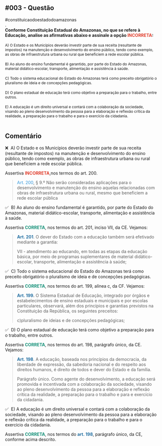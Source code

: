 <h2 data-pm-slice="1 1 []" data-en-clipboard="true"><strong>#003 - Quest&atilde;o</strong></h2>
<div>#constituicaodoestadodoamazonas</div>
<div>.</div>
<div><strong>Conforme Constitui&ccedil;&atilde;o Estadual do Amazonas, no que se refere &agrave; Educa&ccedil;&atilde;o, analise as afirmativas abaixo e assinale a op&ccedil;&atilde;o <span style="color: #e03e2d;">INCORRETA</span>:</strong></div>
<div>&nbsp;</div>
<div><span style="font-size: 9pt;">A) O Estado e os Munic&iacute;pios dever&atilde;o investir parte de sua receita (resultante de impostos) na manuten&ccedil;&atilde;o e desenvolvimento do ensino p&uacute;blico, tendo como exemplo, as obras de infraestrutura urbana ou rural que beneficiem a rede escolar p&uacute;blica.</span></div>
<div>&nbsp;</div>
<div><span style="font-size: 9pt;">B) Ao aluno do ensino fundamental &eacute; garantido, por parte do Estado do Amazonas, material did&aacute;tico-escolar, transporte, alimenta&ccedil;&atilde;o e assist&ecirc;ncia &agrave; sa&uacute;de.</span></div>
<div>&nbsp;</div>
<div><span style="font-size: 9pt;">C) Todo o sistema educacional do Estado do Amazonas ter&aacute; como preceito obrigat&oacute;rio o pluralismo de ideia e de concep&ccedil;&otilde;es pedag&oacute;gicas.</span></div>
<div>&nbsp;</div>
<div><span style="font-size: 9pt;">D) O plano estadual de educa&ccedil;&atilde;o ter&aacute; como objetivo a prepara&ccedil;&atilde;o para o trabalho, entre outros.</span></div>
<div>&nbsp;</div>
<div><span style="font-size: 9pt;">E) A educa&ccedil;&atilde;o &eacute; um direito universal e contar&aacute; com a colabora&ccedil;&atilde;o da sociedade, visando ao pleno desenvolvimento da pessoa para a elabora&ccedil;&atilde;o e reflex&atilde;o cr&iacute;tica da realidade, a prepara&ccedil;&atilde;o para o trabalho e para o exerc&iacute;cio da cidadania.</span></div>
<div>&nbsp;</div>
<div>
<h2 data-pm-slice="1 1 []" data-en-clipboard="true"><strong>Coment&aacute;rio</strong></h2>
</div>
<p>❌&nbsp; A) O Estado e os Munic&iacute;pios dever&atilde;o investir parte de sua receita (resultante de impostos) na manuten&ccedil;&atilde;o e desenvolvimento do ensino p&uacute;blico, tendo como exemplo, as obras de infraestrutura urbana ou rural que beneficiem a rede escolar p&uacute;blica.</p>
<p>Assertiva <strong><span style="color: #e03e2d;">INCORRETA</span></strong>,nos termos do art. 200.</p>
<blockquote>
<p><span style="color: #3598db;">Art. 200</span>, &sect; 9.&ordm; N&atilde;o ser&atilde;o consideradas aplica&ccedil;&otilde;es para o desenvolvimento e manuten&ccedil;&atilde;o do ensino aquelas relacionadas com obras de infraestrutura urbana ou rural, mesmo que beneficiem a rede escolar p&uacute;blica</p>
</blockquote>
<p>✅&nbsp; B) Ao aluno do ensino fundamental &eacute; garantido, por parte do Estado do Amazonas, material did&aacute;tico-escolar, transporte, alimenta&ccedil;&atilde;o e assist&ecirc;ncia &agrave; sa&uacute;de.</p>
<p>Assertiva <span style="color: #169179;"><strong>CORRETA</strong></span>, nos termos do art. 201, inciso VII, da CE. Vejamos:</p>
<blockquote>
<p><span style="color: #236fa1;"><strong>Art. 201</strong></span>. O dever do Estado com a educa&ccedil;&atilde;o tamb&eacute;m ser&aacute; efetivado mediante a garantia:</p>
<p>VII - atendimento ao educando, em todas as etapas da educa&ccedil;&atilde;o b&aacute;sica, por meio de programas suplementares de material did&aacute;tico-escolar, transporte, alimenta&ccedil;&atilde;o e assist&ecirc;ncia &agrave; sa&uacute;de;</p>
</blockquote>
<p>✅&nbsp; C) Todo o sistema educacional do Estado do Amazonas ter&aacute; como preceito obrigat&oacute;rio o pluralismo de ideia e de concep&ccedil;&otilde;es pedag&oacute;gicas.</p>
<p>Assertiva <span style="color: #169179;"><strong>CORRETA</strong></span>, nos termos do art. 199, al&iacute;nea c, da CF. Vejamos:</p>
<blockquote>
<p><strong><span style="color: #236fa1;">Art. 199</span>.</strong> O Sistema Estadual de Educa&ccedil;&atilde;o, integrado por &oacute;rg&atilde;os e estabelecimentos de ensino estaduais e municipais e por escolas particulares, observar&aacute;, al&eacute;m dos princ&iacute;pios e garantias previstos na Constitui&ccedil;&atilde;o da Rep&uacute;blica, os seguintes preceitos:</p>
<p>c)pluralismo de ideias e de concep&ccedil;&otilde;es pedag&oacute;gicas;</p>
</blockquote>
<p>✅&nbsp; D) O plano estadual de educa&ccedil;&atilde;o ter&aacute; como objetivo a prepara&ccedil;&atilde;o para o trabalho, entre outros.</p>
<p>Assertiva <strong><span style="color: #169179;">CORRETA</span></strong>, nos termos do art. 198, par&aacute;grafo &uacute;nico, da CE. Vejamos:</p>
<blockquote>
<p><span style="color: #236fa1;"><strong>Art. 198</strong></span>. A educa&ccedil;&atilde;o, baseada nos princ&iacute;pios da democracia, da liberdade de express&atilde;o, da sabedoria nacional e do respeito aos direitos humanos, &eacute; direito de todos e dever do Estado e da fam&iacute;lia.</p>
<p>Par&aacute;grafo &uacute;nico. Como agente do desenvolvimento, a educa&ccedil;&atilde;o ser&aacute; promovida e incentivada com a colabora&ccedil;&atilde;o da sociedade, visando ao pleno desenvolvimento da pessoa para a elabora&ccedil;&atilde;o e reflex&atilde;o cr&iacute;tica da realidade, a prepara&ccedil;&atilde;o para o trabalho e para e exerc&iacute;cio da cidadania.</p>
</blockquote>
<p>✅&nbsp; E) A educa&ccedil;&atilde;o &eacute; um direito universal e contar&aacute; com a colabora&ccedil;&atilde;o da sociedade, visando ao pleno desenvolvimento da pessoa para a elabora&ccedil;&atilde;o e reflex&atilde;o cr&iacute;tica da realidade, a prepara&ccedil;&atilde;o para o trabalho e para o exerc&iacute;cio da cidadania.</p>
<p>Assertiva <span style="color: #169179;"><strong>CORRETA</strong></span>, nos termos do <span style="color: #236fa1;"><strong>art. 198</strong></span>, par&aacute;grafo &uacute;nico, da CE, conforme acima descrito. &nbsp;</p>


